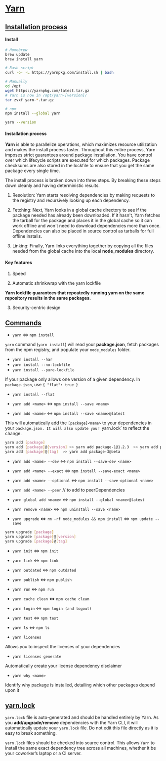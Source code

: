 # [Yarn](https://github.com/yarnpkg/yarn)

## [Installation process](https://yarnpkg.com/en/docs/install)

#### Install

```bash
# Homebrew
brew update
brew install yarn

# Bash script
curl -o- -L https://yarnpkg.com/install.sh | bash

# Manually
cd /opt
wget https://yarnpkg.com/latest.tar.gz
# Yarn is now in /opt/yarn-[version]/
tar zvxf yarn-*.tar.gz

# npm
npm install --global yarn

yarn --version
```


#### Installation process

**Yarn** is able to parallelize operations, which maximizes resource utilization and makes the install process faster. Throughout this entire process, Yarn imposes strict guarantees around package installation. You have control over which lifecycle scripts are executed for which packages. Package checksums are also stored in the lockfile to ensure that you get the same package every single time.

The install process is broken down into three steps. By breaking these steps down cleanly and having deterministic results.

1. Resolution: Yarn starts resolving dependencies by making requests to the registry and recursively looking up each dependency.

2. Fetching: Next, Yarn looks in a global cache directory to see if the package needed has already been downloaded. If it hasn't, Yarn fetches the tarball for the package and places it in the global cache so it can work offline and won't need to download dependencies more than once. Dependencies can also be placed in source control as tarballs for full offline installs.

3. Linking: Finally, Yarn links everything together by copying all the files needed from the global
cache into the local **node_modules** directory.

#### Key features

1. Speed

2. Automatic shrinkwrap with the yarn lockfile

**Yarn lockfile guarantees that repeatedly running yarn on the same repository results in the same packages.**

3. Security-centric design

## [Commands](https://yarnpkg.com/en/docs/cli/)

- `yarn` <=> `npm install`

`yarn` command (`yarn install`) will read your **package.json**, fetch packages from the npm registry, and populate your `node_modules` folder.

- `yarn install --har`
- `yarn install --no-lockfile`
- `yarn install --pure-lockfile`

If your package only allows one version of a given dependency. In `package.json`, use `{ "flat": true }`

- `yarn install --flat`


- `yarn add <name>` <=> `npm install --save <name>`
- `yarn add <name>` <=> `npm install --save <name>@latest`

This will automatically add the `[package]<name>` to your dependencies in your `package.json. It will also update your `yarn.lock` to reflect the change.

```bash
yarn add [package]
yarn add [package]@[version] >> yarn add package-1@1.2.3  >> yarn add package-2@^1.0.0
yarn add [package]@[tag]  >> yarn add package-3@beta
```

- `yarn add <name> --dev` <=> `npm install --save-dev <name>`
- `yarn add <name> --exact` <=> `npm install --save-exact <name>`
- `yarn add <name> --optional` <=> `npm install --save-optional <name>`
- `yarn add <name> --peer`  // to add to peerDependencies

- `yarn global add <name>` <=> `npm install --global <name>@latest`

- `yarn remove <name>` <=> `npm uninstall --save <name>`

- `yarn upgrade` <=> `rm -rf node_modules && npm install` <=> `npm update --save`

```bash
yarn upgrade [package]
yarn upgrade [package]@[version]
yarn upgrade [package]@[tag]
```



- `yarn init` <=> `npm init`

- `yarn link` <=> `npm link`

- `yarn outdated` <=> `npm outdated`

- `yarn publish` <=> `npm publish`

- `yarn run` <=> `npm run`

- `yarn cache clean` <=> `npm cache clean`

- `yarn login` <=> `npm login (and logout)`

- `yarn test` <=> `npm test`

- `yarn ls` <=> `npm ls`



- `yarn licenses`

Allows you to inspect the licenses of your dependencies

- `yarn licenses generate`

Automatically create your license dependency disclaimer

- `yarn why <name>`

Identify why **<name>** package is installed, detailing which other packages depend upon it



## [yarn.lock](https://yarnpkg.com/en/docs/yarn-lock)

`yarn.lock` file is auto-generated and should be handled entirely by Yarn. As you **add/upgrade/remove** dependencies with the Yarn CLI, it will automatically update your `yarn.lock` file. Do not edit this file directly as it is easy to break something.

`yarn.lock` files should be checked into source control. This allows `Yarn` to install the same exact dependency tree across all machines, whether it be your coworker’s laptop or a CI server.


